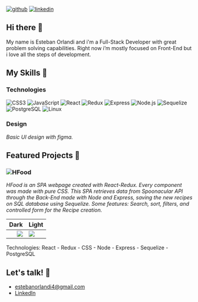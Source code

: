 [![github](https://img.shields.io/badge/GitHub-000000?style=for-the-badge&logo=GitHub&logoColor=white)](https://github.com/estebanorlandi4)
[![linkedin](https://img.shields.io/badge/LinkedIn-0A66C2?style=for-the-badge&logo=LinkedIn&logoColor=white)](https://linkedin.com/in/estebanorlandi4)

## Hi there 👋

My name is Esteban Orlandi and i'm a Full-Stack Developer with great problem solving capabilities. Right now i’m mostly focused on Front-End but i love all the steps of development.

## My Skills 📖

### Technologies

![CSS3](https://img.shields.io/badge/CSS3-1e1e1e?style=for-the-badge&logo=CSS3&logoColor=1572B6)
![JavaScript](https://img.shields.io/badge/JavaScript-1e1e1e?style=for-the-badge&logo=JavaScript&logoColor=F7DF1E)
![React](https://img.shields.io/badge/React-1e1e1e?style=for-the-badge&logo=React&logoColor=61DAFB)
![Redux](https://img.shields.io/badge/Redux-1e1e1e?style=for-the-badge&logo=Redux&logoColor=764ABC)
![Express](https://img.shields.io/badge/Express-1e1e1e?style=for-the-badge&logo=Express&logoColor=ffffff)
![Node.js](https://img.shields.io/badge/Node-1e1e1e?style=for-the-badge&logo=Node.js&logoColor=339933)
![Sequelize](https://img.shields.io/badge/Sequelize-1e1e1e?style=for-the-badge&logo=Sequelize&logoColor=52B0E7)
![PostgreSQL](https://img.shields.io/badge/PostgreSQL-1e1e1e?style=for-the-badge&logo=PostgreSQL&logoColor=4169E1)
![Linux](https://img.shields.io/badge/Ubuntu-1e1e1e?style=for-the-badge&logo=Ubuntu&logoColor=E95420)

### Design

_Basic UI design with figma._

## Featured Projects 🚀

### ![HFood](https://github.com/estebanorlandi4/HFood)

_HFood is an SPA webpage created with React-Redux. 
Every component was made with pure CSS.
This SPA retrieves data from Spoonacular API through the Back-End made with Node and Express, saving the new recipes on SQL database using Sequelize.
Some features: Search, sort, filters, and controlled form for the Recipe creation._

Dark | Light
----:|:-----
![](https://github.com/estebanorlandi4/HFood/blob/master/images/home_dark.png) | ![](https://github.com/estebanorlandi4/HFood/blob/master/images/home_light.png)

Technologies: React - Redux - CSS - Node - Express - Sequelize - PostgreSQL 

## Let's talk! 📩
- estebanorlandi4@gmail.com
- [LinkedIn](https://linkedin.com/in/estebanorlandi4)

<!--
**estebanorlandi4/estebanorlandi4** is a ✨ _special_ ✨ repository because its `README.md` (this file) appears on your GitHub profile.

Here are some ideas to get you started:

- 🔭 I’m currently working on ...
- 🌱 I’m currently learning ...
- 👯 I’m looking to collaborate on ...
- 🤔 I’m looking for help with ...
- 💬 Ask me about ...

- 😄 Pronouns: ...
- ⚡ Fun fact: ...
-->
